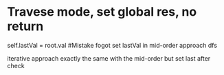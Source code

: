 # Travese mode, set global res, no return

 self.lastVal = root.val  #Mistake fogot set lastVal in mid-order approach dfs

 iterative approach exactly the same with the mid-order but set last after check 